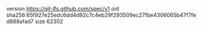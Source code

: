 version https://git-lfs.github.com/spec/v1
oid sha256:65f927e25edc6dd4d92c7c4eb29f293509ec27fbe4306065b47f7fed888afad7
size 62302
